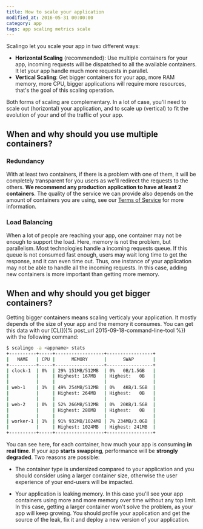 ```yaml
---
title: How to scale your application
modified_at: 2016-05-31 00:00:00
category: app
tags: app scaling metrics scale
---
```


Scalingo let you scale your app in two different ways:

* **Horizontal Scaling** (recommended): Use multiple containers for your app,
  incoming requests will be dispatched to all the available containers. It let
  your app handle much more requests in parallel.
* **Vertical Scaling**: Get bigger containers for your app, more RAM memory,
  more CPU, bigger applications will require more resources, that's the goal of
  this scaling operation.

Both forms of scaling are complementary. In a lot of case, you'll need to scale
out (horizontal) your application, and to scale up (vertical) to fit the
evolution of your and of the traffic of your app.

## When and why should you use multiple containers?

### Redundancy

With at least two containers, if there is a problem with one of them, it will
be completely transparent for you users as we'll redirect the requests to the
others. **We recommend any production application to have at least 2
containers**. The quality of the service we can provide also depends on the
amount of containers you are using, see our [Terms of
Service](https://scalingo.com/tos) for more information.

### Load Balancing

When a lot of people are reaching your app, one container may not be enough to
support the load. Here, memory is not the problem, but parallelism. Most technologies
handle a incoming requests queue. If this queue is not consumed fast enough, users
may wait long time to get the response, and it can even time out. Thus, one
instance of your application may not be able to handle all the incoming
requests. In this case, adding new containers is more important than getting
more memory.

## When and why should you get bigger containers?

Getting bigger containers means scaling verticaly your application. It mostly
depends of the size of your app and the memory it consumes. You can get this
data with our [CLI]({% post_url 2015-09-18-command-line-tool %}) with the
following command:

```bash
$ scalingo -a <appname> stats
+----------+-----+------------------+-----------------+
|   NAME   | CPU |      MEMORY      |      SWAP       |
+----------+-----+------------------+-----------------+
| clock-1  | 0%  | 29% 151MB/512MB  | 0%   0B/1.5GB   |
|          |     | Highest: 167MB   | Highest:   0B   |
|          |     |                  |                 |
| web-1    | 1%  | 49% 254MB/512MB  | 0%   4KB/1.5GB  |
|          |     | Highest: 264MB   | Highest:   0B   |
|          |     |                  |                 |
| web-2    | 0%  | 52% 266MB/512MB  | 0%  20KB/1.5GB  |
|          |     | Highest: 280MB   | Highest:   0B   |
|          |     |                  |                 |
| worker-1 | 1%  | 91% 932MB/1024MB | 7% 234MB/3.0GB  |
|          |     | Highest: 1024MB  | Highest: 241MB  |
+----------+-----+------------------+-----------------+
```

You can see here, for each container, how much your app is consuming **in real time**.
If your app **starts swapping**, performance will be **strongly degraded**. Two reasons are
possible:

* The container type is undersized compared to your application and you
  should consider using a larger container size, otherwise the user experience
  of your end-users will be impacted.

* Your application is leaking memory. In this case you'll see your app containers
  using more and more memory over time without any top limit. In this case, getting
  a larger container won't solve the problem, as your app will keep growing.
  You should profile your application and get the source of the leak, fix it and deploy
  a new version of your application.
